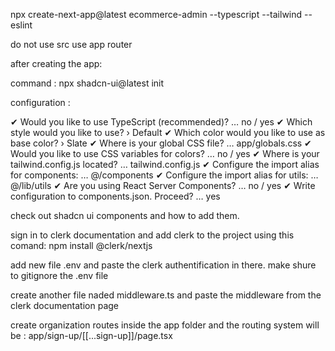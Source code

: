 npx create-next-app@latest ecommerce-admin --typescript --tailwind --eslint

do not use src
use app router

after creating the app:

command : npx shadcn-ui@latest init

configuration :

✔ Would you like to use TypeScript (recommended)? … no / yes
✔ Which style would you like to use? › Default
✔ Which color would you like to use as base color? › Slate
✔ Where is your global CSS file? … app/globals.css
✔ Would you like to use CSS variables for colors? … no / yes
✔ Where is your tailwind.config.js located? … tailwind.config.js
✔ Configure the import alias for components: … @/components
✔ Configure the import alias for utils: … @/lib/utils
✔ Are you using React Server Components? … no / yes
✔ Write configuration to components.json. Proceed? … yes

check out shadcn ui components and how to add them.

sign in to clerk documentation and add clerk to the project using this comand:
npm install @clerk/nextjs

add new file .env and paste the clerk authentification in there. make shure to gitignore the .env file

create another file naded middleware.ts and paste the middleware from the clerk documentation page

create organization routes inside the app folder and the routing system will be : app/sign-up/[[...sign-up]]/page.tsx
